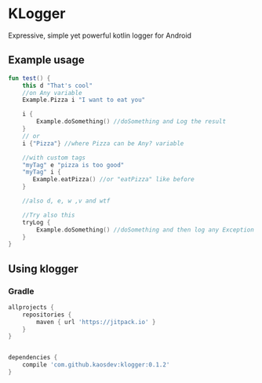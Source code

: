 # KLogger
Expressive, simple yet powerful kotlin logger for Android


## Example usage
```kotlin
fun test() {
    this d "That's cool"
    //on Any variable
    Example.Pizza i "I want to eat you"

    i {
        Example.doSomething() //doSomething and Log the result
    }
    // or
    i {"Pizza"} //where Pizza can be Any? variable

    //with custom tags
    "myTag" e "pizza is too good"
    "myTag" i {
       Example.eatPizza() //or "eatPizza" like before
    }

    //also d, e, w ,v and wtf

    //Try also this
    tryLog {
        Example.doSomething() //doSomething and then log any Exception
    }
}
```

## Using klogger

### Gradle
```groovy
allprojects {
    repositories {
        maven { url 'https://jitpack.io' }
    }
}


dependencies {
    compile 'com.github.kaosdev:klogger:0.1.2'
}
```
